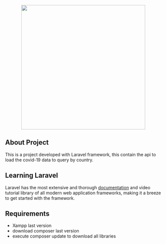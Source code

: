 <p align="center"><img src="https://rapidapi-prod-collections.s3.amazonaws.com/1934d868-b8b9-40bf-a3a0-a978f007f89d.png" width="400"></p>

## About Project

This is a project developed with Laravel framework, this contain the api to load the covid-19 data to query by country.

## Learning Laravel

Laravel has the most extensive and thorough [documentation](https://laravel.com/docs) and video tutorial library of all modern web application frameworks, making it a breeze to get started with the framework.


## Requirements

- Xampp last version
- download composer last version
- execute composer update to download all libraries


